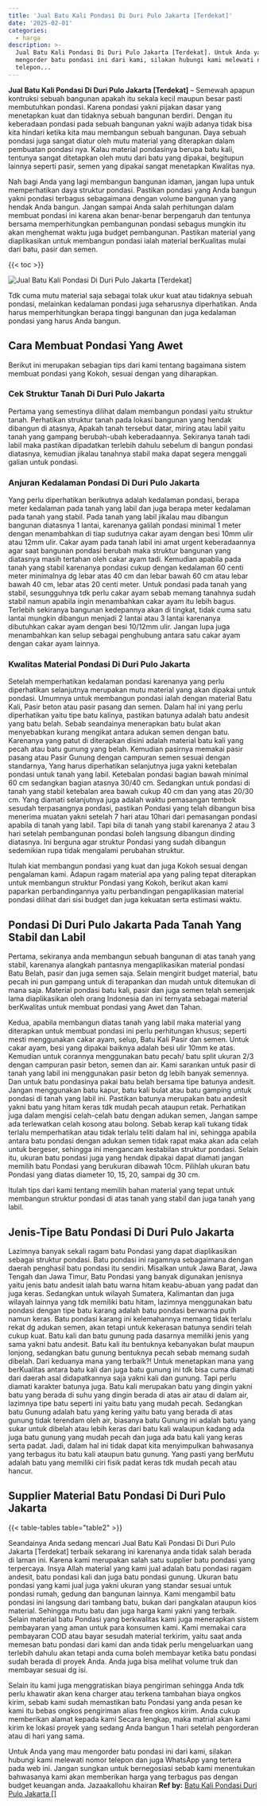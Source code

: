 ```yaml
---
title: 'Jual Batu Kali Pondasi Di Duri Pulo Jakarta [Terdekat]'
date: '2025-02-01'
categories:
  - harga
description: >-
  Jual Batu Kali Pondasi Di Duri Pulo Jakarta [Terdekat]. Untuk Anda yang mau
  mengorder batu pondasi ini dari kami, silakan hubungi kami melewati nomor
  telepon...
---
```


**Jual Batu Kali Pondasi Di Duri Pulo Jakarta \[Terdekat\]** – Semewah apapun kontruksi sebuah bangunan apakah itu sekala kecil maupun besar pasti membutuhkan pondasi. Karena pondasi yakni pijakan dasar yang menetapkan kuat dan tidaknya sebuah bangunan berdiri. Dengan itu keberadaan pondasi pada sebuah bangunan yakni wajib adanya tidak bisa kita hindari ketika kita mau membangun sebuah bangunan. Daya sebuah pondasi juga sangat diatur oleh mutu material yang diterapkan dalam pembuatan pondasi nya. Kalau material pondasinya berupa batu kali, tentunya sangat ditetapkan oleh mutu dari batu yang dipakai, begitupun lainnya seperti pasir, semen yang dipakai sangat menetapkan Kwalitas nya.

Nah bagi Anda yang lagi membangun bangunan idaman, jangan lupa untuk memperhatikan daya struktur pondasi. Pastikan pondasi yang Anda bangun yakni pondasi terbagus sebagaimana dengan volume bangunan yang hendak Anda bangun. Jangan sampai Anda salah perhitungan dalam membuat pondasi ini karena akan benar-benar berpengaruh dan tentunya bersama memperhitungkan pembangunan pondasi sebagus mungkin itu akan menghemat waktu juga budget pembangunan. Pastikan material yang diaplikasikan untuk membangun pondasi ialah material berKualitas mulai dari batu, pasir dan semen.

{{< toc >}}

![Jual Batu Kali Pondasi Di Duri Pulo Jakarta [Terdekat]](/images/jual-batu-kali-27.png)

Tdk cuma mutu material saja sebagai tolak ukur kuat atau tidaknya sebuah pondasi, melainkan kedalaman pondasi juga seharusnya diperhatikan. Anda harus memperhitungkan berapa tinggi bangunan dan juga kedalaman pondasi yang harus Anda bangun.

## Cara Membuat Pondasi Yang Awet

Berikut ini merupakan sebagian tips dari kami tentang bagaimana sistem membuat pondasi yang Kokoh, sesuai dengan yang diharapkan.

### Cek Struktur Tanah Di Duri Pulo Jakarta

Pertama yang semestinya dilihat dalam membangun pondasi yaitu struktur tanah. Perhatikan struktur tanah pada lokasi bangunan yang hendak dibangun di atasnya, Apakah tanah tersebut datar, miring atau labil yaitu tanah yang gampang berubah-ubah keberadaannya. Sekiranya tanah tadi labil maka pastikan dipadatkan terlebih dahulu sebelum di bangun pondasi diatasnya, kemudian jikalau tanahnya stabil maka dapat segera menggali galian untuk pondasi.

### Anjuran Kedalaman Pondasi Di Duri Pulo Jakarta

Yang perlu diperhatikan berikutnya adalah kedalaman pondasi, berapa meter kedalaman pada tanah yang labil dan juga berapa meter kedalaman pada tanah yang stabil. Pada tanah yang labil jikalau mau dibangun bangunan diatasnya 1 lantai, karenanya galilah pondasi minimal 1 meter dengan menambahkan di tiap sudutnya cakar ayam dengan besi 10mm ulir atau 12mm ulir. Cakar ayam pada tanah labil ini amat urgent keberadaannya agar saat bangunan pondasi berubah maka struktur bangunan yang diatasnya masih tertahan oleh cakar ayam tadi. Kemudian apabila pada tanah yang stabil karenanya pondasi cukup dengan kedalaman 60 centi meter minimalnya dg lebar atas 40 cm dan lebar bawah 60 cm atau lebar bawah 40 cm, lebar atas 20 centi meter. Untuk pondasi pada tanah yang stabil, sesungguhnya tdk perlu cakar ayam sebab memang tanahnya sudah stabil namun apabila ingin menambahkan cakar ayam itu lebih bagus. Terlebih sekiranya bangunan kedepannya akan di tingkat, tidak cuma satu lantai mungkin dibangun menjadi 2 lantai atau 3 lantai karenanya dibutuhkan cakar ayam dengan besi 10/12mm ulir. Jangan lupa juga menambahkan kan selup sebagai penghubung antara satu cakar ayam dengan cakar ayam lainnya.

### Kwalitas Material Pondasi Di Duri Pulo Jakarta

Setelah memperhatikan kedalaman pondasi karenanya yang perlu diperhatikan selanjutnya merupakan mutu material yang akan dipakai untuk pondasi. Umumnya untuk membangun pondasi ialah dengan material Batu Kali, Pasir beton atau pasir pasang dan semen. Dalam hal ini yang perlu diperhatikan yaitu tipe batu kalinya, pastikan batunya adalah batu andesit yang batu belah. Sebab seandainya menerapkan batu bulat akan menyebabkan kurang mengikat antara adukan semen dengan batu. Karenanya yang patut di diterapkan disini adalah material batu kali yang pecah atau batu gunung yang belah. Kemudian pasirnya memakai pasir pasang atau Pasir Gunung dengan campuran semen sesuai dengan standarnya, Yang harus diperhatikan selanjutnya juga yakni ketebalan pondasi untuk tanah yang labil. Ketebalan pondasi bagian bawah minimal 60 cm sedangkan bagian atasnya 30/40 cm. Sedangkan untuk pondasi di tanah yang stabil ketebalan area bawah cukup 40 cm dan yang atas 20/30 cm. Yang diamati selanjutnya juga adalah waktu pemasangan tembok sesudah terpasangnya pondasi, pastikan Pondasi yang telah dibangun bisa menerima muatan yakni setelah 7 hari atau 10hari dari pemasangan pondasi apabila di tanah yang labil. Tapi bila di tanah yang stabil karenanya 2 atau 3 hari setelah pembangunan pondasi boleh langsung dibangun dinding diatasnya. Ini berguna agar struktur Pondasi yang sudah dibangun sedemikian rupa tidak mengalami perubahan struktur.

Itulah kiat membangun pondasi yang kuat dan juga Kokoh sesuai dengan pengalaman kami. Adapun ragam material apa yang paling tepat diterapkan untuk membangun struktur Pondasi yang Kokoh, berikut akan kami paparkan perbandingannya yaitu perbandingan pengaplikasian material pondasi dilihat dari sisi budget dan juga kekuatan serta estimasi waktu.

## Pondasi Di Duri Pulo Jakarta Pada Tanah Yang Stabil dan Labil

Pertama, sekiranya anda membangun sebuah bangunan di atas tanah yang stabil, karenanya alangkah pantasnya mengaplikasikan material pondasi Batu Belah, pasir dan juga semen saja. Selain mengirit budget material, batu pecah ini pun gampang untuk di terapankan dan mudah untuk ditemukan di mana saja. Material pondasi batu kali, pasir dan juga semen telah semenjak lama diaplikasikan oleh orang Indonesia dan ini ternyata sebagai material berKwalitas untuk membuat pondasi yang Awet dan Tahan.

Kedua, apabila membangun diatas tanah yang labil maka material yang diterapkan untuk membuat pondasi ini perlu perhitungan khusus; seperti mesti menggunakan cakar ayam, selup, Batu Kali Pasir dan semen. Untuk cakar ayam, besi yang dipakai baiknya adalah besi ulir 10mm ke atas. Kemudian untuk corannya menggunakan batu pecah/ batu split ukuran 2/3 dengan campuran pasir beton, semen dan air. Kami sarankan untuk pasir di tanah yang labil ini menggunakan pasir beton dg lebih banyak semennya. Dan untuk batu pondasinya pakai batu belah bersama tipe batunya andesit. Jangan menggunakan batu kapur, batu kali bulat atau batu gamping untuk pondasi di tanah yang labil ini. Pastikan batunya merupakan batu andesit yakni batu yang hitam keras tdk mudah pecah ataupun retak. Perhatikan juga dalam mengisi celah-celah batu dengan adukan semen, Jangan sampe ada terlewatkan celah kosong atau bolong. Sebab kerap kali tukang tidak terlalu memperhatikan atau tidak terlalu teliti dalam hal ini, sehingga apabila antara batu pondasi dengan adukan semen tidak rapat maka akan ada celah untuk bergeser, sehingga ini mengancam kestabilan struktur pondasi. Selain itu, ukuran batu pondasi juga yang hendak dipakai dapat diamati jangan memilih batu Pondasi yang berukuran dibawah 10cm. Pilihlah ukuran batu Pondasi yang diatas diameter 10, 15, 20, sampai dg 30 cm.

Itulah tips dari kami tentang memilih bahan material yang tepat untuk membangun struktur pondasi di atas tanah yang stabil dan juga tanah yang labil.

## Jenis-Tipe Batu Pondasi Di Duri Pulo Jakarta

Lazimnya banyak sekali ragam batu Pondasi yang dapat diaplikasikan sebagai struktur pondasi. Batu pondasi ini ragamnya sebagaimana dengan daerah penghasil batu pondasi itu sendiri. Misalkan untuk Jawa Barat, Jawa Tengah dan Jawa Timur, Batu Pondasi yang banyak digunakan jenisnya yaitu jenis batu andesit ialah batu warna hitam keabu-abuan yang padat dan juga keras. Sedangkan untuk wilayah Sumatera, Kalimantan dan juga wilayah lainnya yang tdk memiliki batu hitam, lazimnya menggunakan batu pondasi dengan tipe batu karang adalah batu pondasi berwarna putih namun keras. Batu pondasi karang ini kelemahannya memang tidak terlalu rekat dg adukan semen, akan tetapi untuk kekerasan batunya sendiri telah cukup kuat. Batu kali dan batu gunung pada dasarnya memiliki jenis yang sama yakni batu andesit. Batu kali itu bentuknya kebanyakan bulat maupun lonjong, sedangkan batu gunung bentuknya pecah sebab memang sudah dibelah. Dari keduanya mana yang terbaik?! Untuk menetapkan mana yang berKualitas antara batu kali dan juga batu gunung ini tdk bisa cuma diamati dari daerah asal didapatkannya saja yakni kali dan gunung. Tapi perlu diamati karakter batunya juga. Batu kali merupakan batu yang dingin yakni batu yang berada di suhu yang dingin berada di atas air atau di dalam air, lazimnya tipe batu seperti ini yaitu batu yang mudah pecah. Sedangkan batu Gunung adalah batu yang kering yaitu batu yang berada di atas gunung tidak terendam oleh air, biasanya batu Gunung ini adalah batu yang sukar untuk dibelah atau lebih keras dari batu kali walaupun kadang ada juga batu gunung yang mudah pecah dan juga ada batu kali yang keras serta padat. Jadi, dalam hal ini tidak dapat kita menyimpulkan bahwasanya yang terbagus itu batu kali ataupun batu gunung. Yang pasti yang berMutu adalah batu yang memiliki ciri fisik padat keras tdk mudah pecah atau hancur.

## Supplier Material Batu Pondasi Di Duri Pulo Jakarta

{{< table-tables table="table2" >}}

Seandainya Anda sedang mencari Jual Batu Kali Pondasi Di Duri Pulo Jakarta \[Terdekat\] terbaik sekarang ini karenanya anda tidak salah berada di laman ini. Karena kami merupakan salah satu supplier batu pondasi yang terpercaya. Insya Allah material yang kami jual adalah batu pondasi ragam andesit, batu pondasi kali dan juga batu pondasi gunung. Ukuran batu pondasi yang kami jual juga yakni ukuran yang standar sesuai untuk pondasi rumah, gedung dan bangunan lainnya. Kami mengambil batu pondasi ini langsung dari tambang batu, bukan dari pangkalan ataupun kios material. Sehingga mutu batu dan juga harga kami yakni yang terbaik. Selain material batu Pondasi yang berkwalitas kami juga menerapkan sistem pembayaran yang aman untuk para konsumen kami. Kami memakai cara pembayaran COD atau bayar sesudah material terkirim, yaitu saat anda memesan batu pondasi dari kami dan anda tidak perlu mengeluarkan uang terlebih dahulu akan tetapi anda cuma boleh membayar ketika batu pondasi sudah berada di proyek Anda. Anda juga bisa melihat volume truk dan membayar sesuai dg isi.

Selain itu kami juga menggratiskan biaya pengiriman sehingga Anda tdk perlu khawatir akan kena charger atau terkena tambahan biaya ongkos kirim, sebab kami sudah memastikan batu Pondasi yang anda pesan ke kami itu bebas ongkos pengiriman alias free ongkos kirim. Anda cukup memberikan alamat kepada kami Secara lengkap, maka matrial akan kami kirim ke lokasi proyek yang sedang Anda bangun 1 hari setelah pengorderan atau di hari yang sama.

Untuk Anda yang mau mengorder batu pondasi ini dari kami, silakan hubungi kami melewati nomor telepon dan juga WhatsApp yang tertera pada web ini. Jangan sungkan untuk bernegosiasi sebab kami menentukan bahwasanya kami akan memberikan harga yang terbagus pas dengan budget keuangan anda. Jazaakallohu khairan
**Ref by:** [Batu Kali Pondasi Duri Pulo Jakarta []](https://id.wikipedia.org/wiki/Batu)
